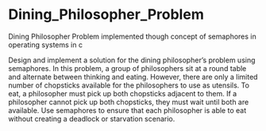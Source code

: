 # Dining_Philosopher_Problem
Dining Philosopher Problem implemented though concept of semaphores in operating systems in c


Design and implement a solution for the dining philosopher’s problem using semaphores.
In this problem, a group of philosophers sit at a round table and alternate between thinking and eating. However, there are only a limited number of chopsticks available for the philosophers to use as utensils. To eat, a philosopher must pick up both chopsticks adjacent to them. If a philosopher cannot pick up both chopsticks, they must wait until both are available. Use semaphores to ensure that each philosopher is able to eat without creating a deadlock or starvation scenario.
